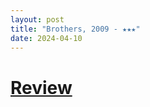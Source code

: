 ```yaml
---
layout: post
title: "Brothers, 2009 - ★★★"
date: 2024-04-10
---
```


# [Review](https://letterboxd.com/pavlesap/film/brothers-2009/)

